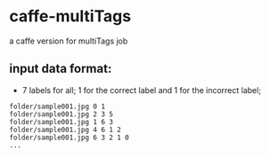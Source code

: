 # caffe-multiTags
a caffe version for multiTags job

## input data format:
+ 7 labels for all; 1 for the correct label and 1 for the incorrect label;
```
folder/sample001.jpg 0 1
folder/sample001.jpg 2 3 5
folder/sample001.jpg 1 6 3
folder/sample001.jpg 4 6 1 2
folder/sample001.jpg 6 3 2 1 0
...
```
